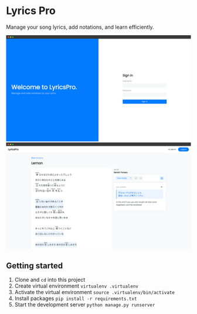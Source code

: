 # Lyrics Pro
Manage your song lyrics, add notations, and learn efficiently.

![login screenshot](static/screenshot-login.png)
![lyric show screenshot](static/screenshot-lyric-show.png)

## Getting started
1. Clone and `cd` into this project
2. Create virtual environment `virtualenv .virtualenv`
3. Activate the virtual environment `source .virtualenv/bin/activate`
4. Install packages `pip install -r requirements.txt`
5. Start the development server `python manage.py runserver`
